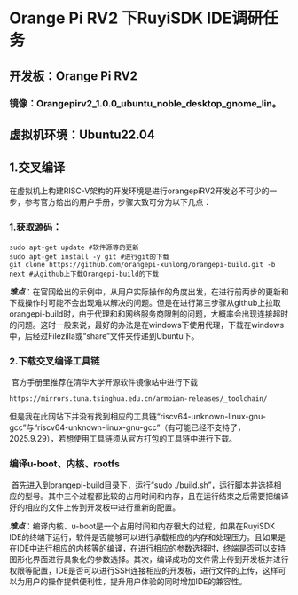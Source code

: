 # Orange Pi RV2 下RuyiSDK IDE调研任务

## 开发板：Orange Pi RV2

### 镜像：Orangepirv2_1.0.0_ubuntu_noble_desktop_gnome_lin。

## 虚拟机环境：Ubuntu22.04

## 1.交叉编译

​	在虚拟机上构建RISC-V架构的开发环境是进行orangepiRV2开发必不可少的一步，参考官方给出的用户手册，步骤大致可分为以下几点：

### 	1.获取源码：

```
sudo apt-get update	#软件源等的更新
sudo apt-get install -y git #进行git的下载
git clone https://github.com/orangepi-xunlong/orangepi-build.git -b next #从github上下载Orangepi-build的下载
```

​	***难点***：在官网给出的示例中，从用户实际操作的角度出发，在进行前两步的更新和下载操作时可能不会出现难以解决的问题。但是在进行第三步骤从github上拉取orangepi-build时，由于代理和和网络服务商限制的问题，大概率会出现连接超时的问题。这时一般来说，最好的办法是在windows下使用代理，下载在windows中，后经过Filezilla或“share”文件夹传递到Ubuntu下。

### 	2.下载交叉编译工具链

​	官方手册里推荐在清华大学开源软件镜像站中进行下载

```
https://mirrors.tuna.tsinghua.edu.cn/armbian-releases/_toolchain/
```

​	但是我在此网站下并没有找到相应的工具链“riscv64-unknown-linux-gnu-gcc”与“riscv64-unknown-linux-gnu-gcc”（有可能已经不支持了，2025.9.29），若想使用工具链须从官方打包的工具链中进行下载。

### 	编译u-boot、内核、rootfs

​	首先进入到orangepi-build目录下，运行“sudo ./build.sh”，运行脚本并选择相应的型号。其中三个过程都比较的占用时间和内存，且在运行结束之后需要把编译好的相应的文件上传到开发板中进行重新的配置。

​	***难点***：编译内核、u-boot是一个占用时间和内存很大的过程，如果在RuyiSDK IDE的终端下运行，软件是否能够可以进行承载相应的内存和处理压力。且如果是在IDE中进行相应的内核等的编译，在进行相应的参数选择时，终端是否可以支持图形化界面进行具象化的参数选择。其次，编译成功的文件需上传到开发板并进行权限等配置，IDE是否可以进行SSH连接相应的开发板，进行文件的上传，这样可以为用户的操作提供便利性，提升用户体验的同时增加IDE的兼容性。

​	